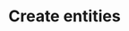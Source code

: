 # Create entities

<!-- use-early-bound-entity-classes-create-update-delete.md
manage-duplicate-detection-create-update.md -->